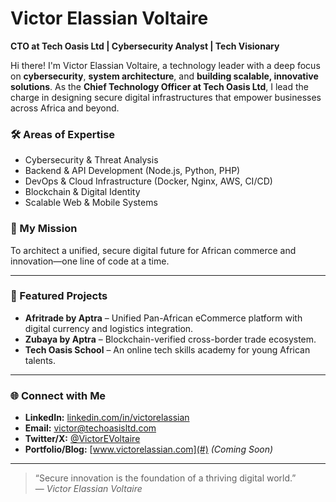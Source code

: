 # Victor Elassian Voltaire

**CTO at Tech Oasis Ltd | Cybersecurity Analyst | Tech Visionary**

Hi there! I'm Victor Elassian Voltaire, a technology leader with a deep focus on **cybersecurity**, **system architecture**, and **building scalable, innovative solutions**. As the **Chief Technology Officer at Tech Oasis Ltd**, I lead the charge in designing secure digital infrastructures that empower businesses across Africa and beyond.

### 🛠️ Areas of Expertise
- Cybersecurity & Threat Analysis
- Backend & API Development (Node.js, Python, PHP)
- DevOps & Cloud Infrastructure (Docker, Nginx, AWS, CI/CD)
- Blockchain & Digital Identity
- Scalable Web & Mobile Systems

### 🚀 My Mission
To architect a unified, secure digital future for African commerce and innovation—one line of code at a time.

---

### 📂 Featured Projects
- **Afritrade by Aptra** – Unified Pan-African eCommerce platform with digital currency and logistics integration.
- **Zubaya by Aptra** – Blockchain-verified cross-border trade ecosystem.
- **Tech Oasis School** – An online tech skills academy for young African talents.

---

### 🌐 Connect with Me
- **LinkedIn:** [linkedin.com/in/victorelassian](#)
- **Email:** victor@techoasisltd.com  
- **Twitter/X:** [@VictorEVoltaire](#)
- **Portfolio/Blog:** [www.victorelassian.com](#) *(Coming Soon)*

---

> “Secure innovation is the foundation of a thriving digital world.”  
> — *Victor Elassian Voltaire*
